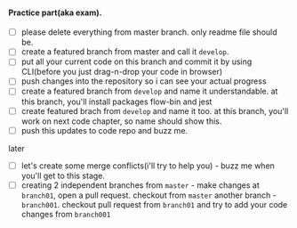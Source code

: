 

#### Practice part(aka exam).
- [ ] please delete everything from master branch. only readme file should be.
- [ ] create a featured branch from master and call it `develop`.
- [ ] put all your current code on this branch and commit it by using CLI(before you just drag-n-drop your code in browser)
- [ ] push changes into the repository so i can see your actual progress
- [ ] create a featured branch from `develop` and name it understandable. at this branch, you'll install packages flow-bin and jest
- [ ] create featured brach from `develop` and name it too. at this branch, you'll work on next code chapter, so name should show this.
- [ ] push this updates to code repo and buzz me.

later
- [ ] let's create some merge conflicts(i'll try to help you) - buzz me when you'll get to this stage.
- [ ] creating 2 independent branches from `master` - make changes at `branch01`, open a pull request. checkout from `master` another branch - `branch001`. checkout pull request from `branch01` and try to add your code changes from `branch001`
